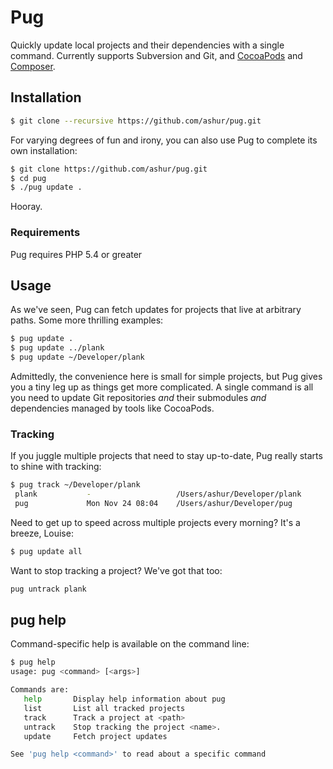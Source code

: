 # Pug

<div style="clear: left;"></div>

Quickly update local projects and their dependencies with a single command. Currently supports Subversion and Git, and [CocoaPods](http://cocoapods.org/) and [Composer](https://getcomposer.org).


## Installation

```bash
$ git clone --recursive https://github.com/ashur/pug.git
```

For varying degrees of fun and irony, you can also use Pug to complete its own installation:

```bash
$ git clone https://github.com/ashur/pug.git
$ cd pug
$ ./pug update .
```

Hooray.

### Requirements

Pug requires PHP 5.4 or greater

## Usage

As we've seen, Pug can fetch updates for projects that live at arbitrary paths. Some more thrilling examples:

```bash
$ pug update .
$ pug update ../plank
$ pug update ~/Developer/plank
```

Admittedly, the convenience here is small for simple projects, but Pug gives you a tiny leg up as things get more complicated. A single command is all you need to update Git repositories _and_ their submodules _and_ dependencies managed by tools like CocoaPods.

### Tracking

If you juggle multiple projects that need to stay up-to-date, Pug really starts to shine with tracking:

```bash
$ pug track ~/Developer/plank
 plank           -                   /Users/ashur/Developer/plank
 pug             Mon Nov 24 08:04    /Users/ashur/Developer/pug
```

Need to get up to speed across multiple projects every morning? It's a breeze, Louise:

```bash
$ pug update all
```

Want to stop tracking a project? We've got that too:

```bash
pug untrack plank
```


## pug help

Command-specific help is available on the command line:

```bash
$ pug help
usage: pug <command> [<args>]

Commands are:
   help       Display help information about pug
   list       List all tracked projects
   track      Track a project at <path>
   untrack    Stop tracking the project <name>.
   update     Fetch project updates

See 'pug help <command>' to read about a specific command
```
